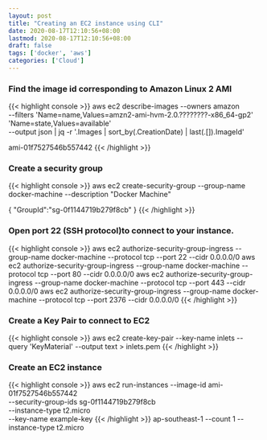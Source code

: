 ```yaml
---
layout: post
title: "Creating an EC2 instance using CLI"
date: 2020-08-17T12:10:56+08:00
lastmod: 2020-08-17T12:10:56+08:00
draft: false
tags: ['docker', 'aws']
categories: ['Cloud']
---
```


### Find the image id corresponding to Amazon Linux 2 AMI

{{< highlight console >}}
aws ec2 describe-images --owners amazon \
    --filters 'Name=name,Values=amzn2-ami-hvm-2.0.????????-x86_64-gp2' 'Name=state,Values=available' \
    --output json | jq -r '.Images | sort_by(.CreationDate) | last(.[]).ImageId'

ami-01f7527546b557442
{{< /highlight >}}

### Create a security group

{{< highlight console >}}
aws ec2 create-security-group --group-name docker-machine --description "Docker Machine"

{
    "GroupId":"sg-0f1144719b279f8cb"
}
{{< /highlight >}}

### Open port 22 (SSH protocol)to connect to your instance.

{{< highlight console >}}
aws ec2 authorize-security-group-ingress --group-name docker-machine --protocol tcp --port 22 --cidr 0.0.0.0/0
aws ec2 authorize-security-group-ingress --group-name docker-machine --protocol tcp --port 80 --cidr 0.0.0.0/0
aws ec2 authorize-security-group-ingress --group-name docker-machine --protocol tcp --port 443 --cidr 0.0.0.0/0
aws ec2 authorize-security-group-ingress --group-name docker-machine --protocol tcp --port 2376 --cidr 0.0.0.0/0
{{< /highlight >}}

### Create a Key Pair to connect to EC2
{{< highlight console >}}
aws ec2 create-key-pair --key-name inlets --query 'KeyMaterial' --output text > inlets.pem
{{< /highlight >}}

### Create an EC2 instance

{{< highlight console >}}
aws ec2 run-instances --image-id ami-01f7527546b557442 \
                      --security-group-ids sg-0f1144719b279f8cb \
                      --instance-type t2.micro         \
                      --key-name example-key 
{{< /highlight >}}
ap-southeast-1
--count 1 --instance-type t2.micro
